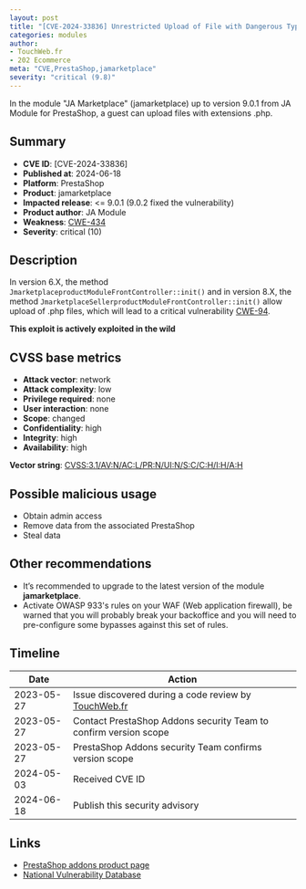 ```yaml
---
layout: post
title: "[CVE-2024-33836] Unrestricted Upload of File with Dangerous Type in JA Marketplace module for PrestaShop"
categories: modules
author:
- TouchWeb.fr
- 202 Ecommerce
meta: "CVE,PrestaShop,jamarketplace"
severity: "critical (9.8)"
---
```


In the module "JA Marketplace" (jamarketplace) up to version 9.0.1 from JA Module for PrestaShop, a guest can upload files with extensions .php.


## Summary

* **CVE ID**: [CVE-2024-33836]
* **Published at**: 2024-06-18
* **Platform**: PrestaShop
* **Product**: jamarketplace
* **Impacted release**: <= 9.0.1 (9.0.2 fixed the vulnerability)
* **Product author**: JA Module
* **Weakness**: [CWE-434](https://cwe.mitre.org/data/definitions/434.html)
* **Severity**: critical (10)

## Description

In version 6.X, the method `JmarketplaceproductModuleFrontController::init()` and in version 8.X, the method `JmarketplaceSellerproductModuleFrontController::init()` allow upload of .php files, which will lead to a critical vulnerability [CWE-94](https://cwe.mitre.org/data/definitions/94.html).

**This exploit is actively exploited in the wild**

## CVSS base metrics

* **Attack vector**: network
* **Attack complexity**: low
* **Privilege required**: none
* **User interaction**: none
* **Scope**: changed
* **Confidentiality**: high
* **Integrity**: high
* **Availability**: high

**Vector string**: [CVSS:3.1/AV:N/AC:L/PR:N/UI:N/S:C/C:H/I:H/A:H](https://nvd.nist.gov/vuln-metrics/cvss/v3-calculator?vector=AV:N/AC:L/PR:N/UI:N/S:C/C:H/I:H/A:H)

## Possible malicious usage

* Obtain admin access
* Remove data from the associated PrestaShop
* Steal data


## Other recommendations

* It’s recommended to upgrade to the latest version of the module **jamarketplace**.
* Activate OWASP 933's rules on your WAF (Web application firewall), be warned that you will probably break your backoffice and you will need to pre-configure some bypasses against this set of rules.

## Timeline

| Date | Action |
|--|--|
| 2023-05-27 | Issue discovered during a code review by [TouchWeb.fr](https://www.touchweb.fr) |
| 2023-05-27 | Contact PrestaShop Addons security Team to confirm version scope |
| 2023-05-27 | PrestaShop Addons security Team confirms version scope |
| 2024-05-03 | Received CVE ID |
| 2024-06-18 | Publish this security advisory |

## Links

* [PrestaShop addons product page](https://addons.prestashop.com/fr/creation-marketplace/18656-ja-marketplace.html)
* [National Vulnerability Database](https://nvd.nist.gov/vuln/detail/CVE-2024-33836)
